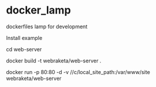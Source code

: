 # docker_lamp
dockerfiles lamp for development

Install example

cd web-server

docker build -t webraketa/web-server .

docker run -p 80:80 -d -v //c/local_site_path:/var/www/site webraketa/web-server



